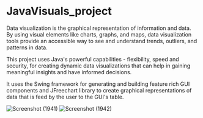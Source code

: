 # JavaVisuals_project

Data visualization is the graphical representation of information and data. By using visual elements like charts, graphs, and maps, data visualization tools provide an accessible way to see and understand trends, outliers, and patterns in data.

This project uses Java's powerful capabilities - flexibility, speed and security, for creating dynamic data visualizations that can help in gaining meaningful insights and have informed decisions.

It uses the Swing framework for generating and building feature rich GUI components and JFreechart library to create graphical representations of data that is feed by the user to the GUI's table.

![Screenshot (1941)](https://github.com/CuriousPersona/JavaVisuals_project/assets/96737538/d388d69c-f716-419f-adcd-aa845e7c6c5c)
![Screenshot (1942)](https://github.com/CuriousPersona/JavaVisuals_project/assets/96737538/c1fd7177-5901-4a0d-add0-a27ec70bfec6)
